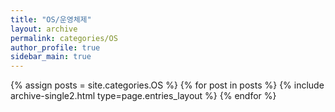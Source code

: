 ```yaml
---
title: "OS/운영체제"
layout: archive
permalink: categories/OS
author_profile: true
sidebar_main: true
---
```


{% assign posts = site.categories.OS %}
{% for post in posts %} 
    {% include archive-single2.html type=page.entries_layout %}
{% endfor %}
